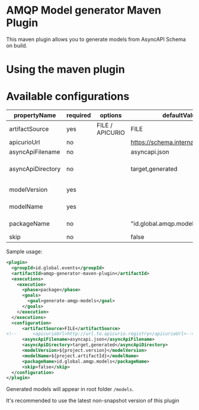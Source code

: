# AMQP Model generator Maven Plugin

This maven plugin allows you to generate models from AsyncAPI Schema on build.

# Using the maven plugin

# Available configurations
| propertyName  | required  | options  |  defaultValue | dependsOn/Notes  |
|---|---|---|---|---|
| artifactSource  |  yes |  FILE / APICURIO |  FILE | Chose if definition is read from url or file  |
| apicurioUrl | no  |   |  https://schema.internal.globalid.dev | artifactSource=APICURIO  |
| asyncApiFilename|  no |   | asyncapi.json  |  artifactSource=FILE |
| asyncApiDirectory | no  |   |  target,generated | artifactSource=FILE ; path should be seperated with ","  |
| modelVersion| yes  |   |   | modelVersion should use ${project.version}  |
| modelName|  yes |   |   | ModelName should use ${project.artifactId}  |
| packageName |  no |   | "id.global.amqp.models"  | Package name will be used with modelName  |
| skip| no  |   | false  |  Skip generation process |


Sample usage:

```xml
<plugin>
  <groupId>id.global.events</groupId>
  <artifactId>amqp-generator-maven-plugin</artifactId>
  <executions>
    <execution>
      <phase>package</phase>
      <goals>
        <goal>generate-amqp-models</goal>
      </goals>
    </execution>
  </executions>
  <configuration>
      <artifactSource>FILE</artifactSource>
<!--      <apicurioUrl>http://url.to.apicurio.registry</apicurioUrl>-->
      <asyncApiFilename>asyncapi.json</asyncApiFilename>
      <asyncApiDirectory>target,generated</asyncApiDirectory>
      <modelVersion>${project.version}</modelVersion>
      <modelName>${project.artifactId}</modelName>
      <packageName>id.global.amqp.models</packageName>
      <skip>false</skip>
  </configuration>
</plugin>
```

Generated models will appear in root folder `/models`.

It's recommended to use the latest non-snapshot version of this plugin

